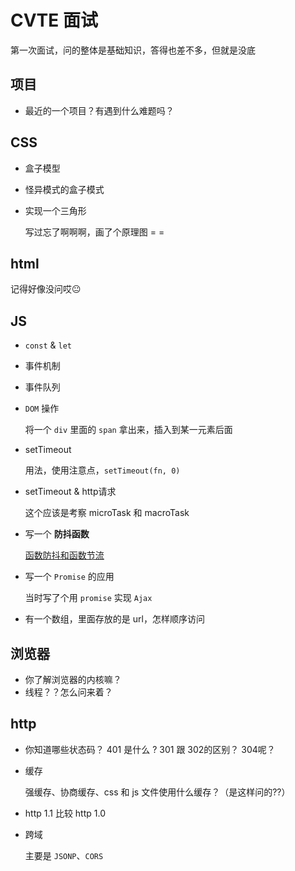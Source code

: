 # CVTE 面试

第一次面试，问的整体是基础知识，答得也差不多，但就是没底

## 项目

  - 最近的一个项目？有遇到什么难题吗？

## CSS

  - 盒子模型

  - 怪异模式的盒子模式

  - 实现一个三角形

    写过忘了啊啊啊，画了个原理图 = =

## html

  记得好像没问哎😐

## JS

  - `const` & `let`
  - 事件机制
  - 事件队列
  - `DOM` 操作
   
    将一个 `div` 里面的 `span` 拿出来，插入到某一元素后面

  - setTimeout

    用法，使用注意点，`setTimeout(fn, 0)`
    
  - setTimeout & http请求

    这个应该是考察 microTask 和 macroTask
      
  - 写一个 **防抖函数**

    [函数防抖和函数节流](./JS/throttle&debounce.md)
    
  - 写一个 `Promise` 的应用

    当时写了个用 `promise` 实现 `Ajax`
    
  - 有一个数组，里面存放的是 url，怎样顺序访问

## 浏览器

  - 你了解浏览器的内核嘛？
  - 线程？？怎么问来着？

## http

  - 你知道哪些状态码？ 401 是什么 ? 301 跟 302的区别？ 304呢？
  - 缓存

    强缓存、协商缓存、css 和 js 文件使用什么缓存？（是这样问的??）

  - http 1.1 比较 http 1.0

  - 跨域

    主要是 `JSONP`、`CORS`